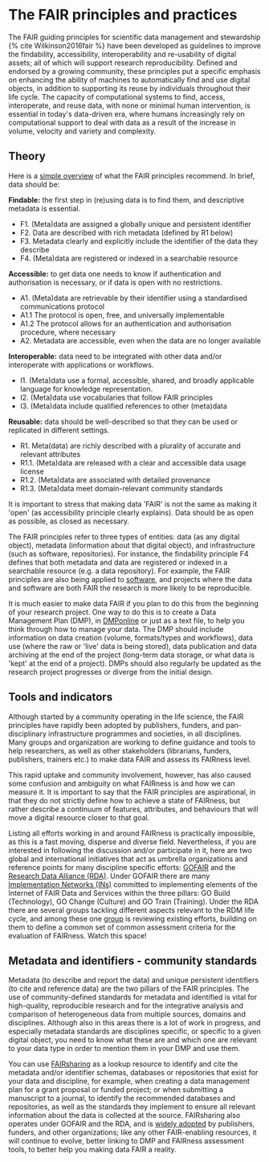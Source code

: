 # The FAIR principles and practices

The FAIR guiding principles for scientific data management and stewardship {% cite Wilkinson2016fair %} have been
developed as guidelines to improve the findability, accessibility, interoperability and re-usability of digital assets;
all of which will support research reproducibility. Defined and endorsed by a growing community, these principles put a
specific emphasis on enhancing the ability of machines to automatically find and use digital objects, in addition to
supporting its reuse by individuals throughout their life cycle. The capacity of computational systems to find, access,
interoperate, and reuse data, with none or minimal human intervention, is essential in today's data-driven era, where
humans increasingly rely on computational support to deal with data as a result of the increase in volume, velocity and
variety and complexity.

## Theory

Here is a [simple overview](https://www.go-fair.org/fair-principles) of what the FAIR principles recommend. In brief,
data should be:

**Findable:** the first step in (re)using data is to find them, and descriptive metadata is essential.

- F1. (Meta)data are assigned a globally unique and persistent identifier
- F2. Data are described with rich metadata (defined by R1 below)
- F3. Metadata clearly and explicitly include the identifier of the data they describe
- F4. (Meta)data are registered or indexed in a searchable resource

**Accessible:** to get data one needs to know if authentication and authorisation is necessary, or if data is open with
no restrictions.

- A1. (Meta)data are retrievable by their identifier using a standardised communications protocol
- A1.1 The protocol is open, free, and universally implementable
- A1.2 The protocol allows for an authentication and authorisation procedure, where necessary
- A2. Metadata are accessible, even when the data are no longer available

**Interoperable:** data need to be integrated with other data and/or interoperate with applications or workflows.

- I1. (Meta)data use a formal, accessible, shared, and broadly applicable language for knowledge representation.
- I2. (Meta)data use vocabularies that follow FAIR principles
- I3. (Meta)data include qualified references to other (meta)data

**Reusable:** data should be well-described so that they can be used or replicated in different settings.

- R1. Meta(data) are richly described with a plurality of accurate and relevant attributes
- R1.1. (Meta)data are released with a clear and accessible data usage license
- R1.2. (Meta)data are associated with detailed provenance
- R1.3. (Meta)data meet domain-relevant community standards

It is important to stress that making data 'FAIR' is not the same as making it 'open' (as accessibility principle
clearly explains). Data should be as open as possible, as closed as necessary.

The FAIR principles refer to three types of entities: data (as any digital object), metadata (information about that
digital object), and infrastructure (such as software, repositories). For instance, the findability principle F4 defines
that both metadata and data are registered or indexed in a searchable resource (e.g. a data repository). For example,
the FAIR principles are also being applied to [software](https://doi.org/10.6084/m9.figshare.7449239.v2), and projects
where the data and software are both FAIR the research is more likely to be reproducible.

It is much easier to make data FAIR if you plan to do this from the beginning of your research project. One way to do
this is to create a Data Management Plan (DMP), in [DMPonline](https://dmponline.dcc.ac.uk/) or just as a text file, to
help you think through how to manage your data. The DMP should include information on data creation (volume,
formats/types and workflows), data use (where the raw or 'live' data is being stored), data publication and data
archiving at the end of the project (long-term data storage, or what data is 'kept' at the end of a project). DMPs
should also regularly be updated as the research project progresses or diverge from the initial design.

## Tools and indicators

Although started by a community operating in the life science, the FAIR principles have rapidly been adopted by
publishers, funders, and pan-disciplinary infrastructure programmes and societies, in all disciplines. Many groups and
organization are working to define guidance and tools to help researchers, as well as other stakeholders (librarians,
funders, publishers, trainers etc.) to make data FAIR and assess its FAIRness level.

This rapid uptake and community involvement, however, has also caused some confusion and ambiguity on what FAIRness is
and how we can measure it. It is important to say that the FAIR principles are aspirational, in that they do not
strictly define how to achieve a state of FAIRness, but rather describe a continuum of features, attributes, and
behaviours that will move a digital resource closer to that goal.

Listing all efforts working in and around FAIRness is practically impossible, as this is a fast moving, disperse and
diverse field. Nevertheless, if you are interested in following the discussion and/or participate in it, here are two
global and international initiatives that act as umbrella organizations and reference points for many discipline
specific efforts: [GOFAIR](https://www.go-fair.org) and the [Research Data Alliance (RDA)](https://www.rd-alliance.org).
Under GOFAIR there are many [Implementation Networks (INs)](https://www.go-fair.org/implementation-networks) committed
to implementing elements of the Internet of FAIR Data and Services within the three pillars: GO Build (Technology), GO
Change (Culture) and GO Train (Training). Under the RDA there are several groups tackling different aspects relevant to
the RDM life cycle, and among these one [group](https://www.rd-alliance.org/groups/fair-data-maturity-model-wg) is
reviewing existing efforts, building on them to define a common set of common assessment criteria for the evaluation of
FAIRness. Watch this space!

## Metadata and identifiers - community standards

Metadata (to describe and report the data) and unique persistent identifiers (to cite and reference data) are the two
pillars of the FAIR principles. The use of community-defined standards for metadata and identified is vital for
high-quality, reproducible research and for the integrative analysis and comparison of heterogeneous data from multiple
sources, domains and disciplines. Although also in this areas there is a lot of work in progress, and especially
metadata standards are disciplines specific, or specific to a given digital object, you need to know what these are and
which one are relevant to your data type in order to mention them in your DMP and use them.

You can use [FAIRsharing](https://fairsharing.org) as a lookup resource to identify and cite the metadata and/or
identifier schemas, databases or repositories that exist for your data and discipline, for example, when creating a data
management plan for a grant proposal or funded project; or when submitting a manuscript to a journal, to identify the
recommended databases and repositories, as well as the standards they implement to ensure all relevant information about
the data is collected at the source. FAIRsharing also operates under GOFAIR and the RDA, and is
[widely adopted](https://fairsharing.org/communities) by publishers, funders, and other organizations; like any other
FAIR-enabling resources, it will continue to evolve, better linking to DMP and FAIRness assessment tools, to better help
you making data FAIR a reality.
